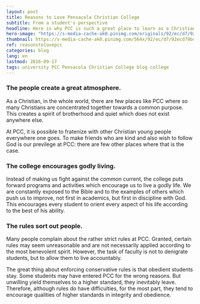 ```yaml
---
layout: post
title: Reasons to Love Pensacola Christian College
subtitle: From a student's perspective
headline: Here is why PCC is such a great place to learn as a Christian student.
hero-image: "https://s-media-cache-ak0.pinimg.com/originals/92/ec/d7/92ecd79bc54eb766ece7ee2b67a3176a.jpg"
thumbnail: https://s-media-cache-ak0.pinimg.com/564x/92/ec/d7/92ecd79bc54eb766ece7ee2b67a3176a.jpg
ref: reasonstolovepcc
categories: blog
lang: en
lastmod: 2016-09-17
tags: university PCC Pensacola Christian College blog college
---
```

<h3>The people create a great atmosphere.</h3>
As a Christian, in the whole world, there are few places like PCC where so many Christians are concentrated together towards a common purpose. This creates a spirit of brotherhood and quiet which does not exist anywhere else.

At PCC, it is possible to fratenize with other Christian young people everywhere one goes. To make friends who are kind and also wish to follow God is our previlege at PCC: there are few other places where that is the case.
<h3>The college encourages godly living.</h3>
Instead of making us fight against the common current, the college puts forward programs and activities which encourage us to live a godly life. We are constantly exposed to the Bible and to the examples of others which push us to improve, not first in academics, but first in discipline with God. This encourages every student to orient every aspect of his life according to the best of his ability.
<h3>The rules sort out people.</h3>
Many people complain about the rather strict rules at PCC. Granted, certain rules may seem unreasonable and are not necessarily applied according to the most benevolent spirit. However, the task of faculty is not to denigrate students, but to allow them to live accountably.

The great thing about enforcing conservative rules is that obedient students stay. Some students may have entered PCC for the wrong reasons. But unwilling yield themselves to a higher standard, they inevitably leave. Therefore, although rules do have difficulties, for the most part, they tend to encourage qualities of higher standards in integrity and obedience.
